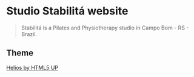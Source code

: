 # Studio Stabilitá website

> Stabilitá is a Pilates and Physiotherapy studio in Campo Bom - RS - Brazil.


## Theme
[Helios by HTML5 UP](https://html5up.net/helios)
